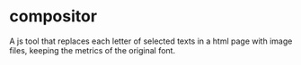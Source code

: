 # compositor
A js tool that replaces each letter of selected texts in a html page with image files, keeping the metrics of the original font.
